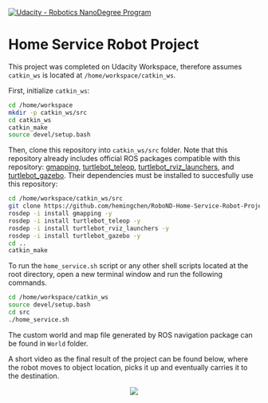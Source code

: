 [![Udacity - Robotics NanoDegree Program](https://s3-us-west-1.amazonaws.com/udacity-robotics/Extra+Images/RoboND_flag.png)](https://www.udacity.com/robotics)

# Home Service Robot Project

This project was completed on Udacity Workspace, therefore assumes `catkin_ws` is located at `/home/workspace/catkin_ws`.

First, initialize `catkin_ws`:
```sh
cd /home/workspace
mkdir -p catkin_ws/src
cd catkin_ws
catkin_make
source devel/setup.bash
```

Then, clone this repository into `catkin_ws/src` folder. Note that this repository already includes official ROS packages compatible with this repository: [gmapping](https://github.com/ros-perception/slam_gmapping), [turtlebot_teleop](http://wiki.ros.org/turtlebot_teleop), [turtlebot_rviz_launchers](https://github.com/turtlebot/turtlebot_interactions), and [turtlebot_gazebo](https://github.com/turtlebot/turtlebot_simulator). Their dependencies must be installed to succesfully use this repository:
```sh
cd /home/workspace/catkin_ws/src
git clone https://github.com/hemingchen/RoboND-Home-Service-Robot-Project.git
rosdep -i install gmapping -y
rosdep -i install turtlebot_teleop -y
rosdep -i install turtlebot_rviz_launchers -y
rosdep -i install turtlebot_gazebo -y
cd ..
catkin_make
```

To run the `home_service.sh` script or any other shell scripts located at the root directory, open a new terminal window and run the following commands.
```sh
cd /home/workspace/catkin_ws
source devel/setup.bash
cd src
./home_service.sh
```

The custom world and map file generated by ROS navigation package can be found in `World` folder.

A short video as the final result of the project can be found below, where the robot moves to object location, picks it up and eventually carries it to the destination.
<p align="center"><img src="./misc/result.gif"></p>